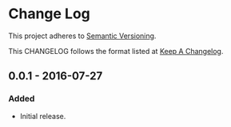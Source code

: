 # Change Log

This project adheres to [Semantic Versioning](http://semver.org/).

This CHANGELOG follows the format listed at [Keep A Changelog](http://keepachangelog.com/).

## 0.0.1 - 2016-07-27

### Added

- Initial release.

[Unreleased]: https://github.com/sensu-extensions/sensu-extensions-ruby-hash/compare/v1.0.0...HEAD
[1.0.0]: https://github.com/sensu-extensions/sensu-extensions-ruby-hash/compare/v0.0.1...v1.0.0
